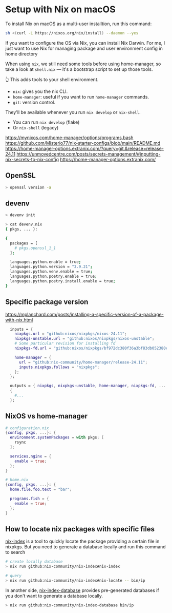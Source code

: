 # Setup with Nix on macOS

To install Nix on macOS as a multi-user installtion, run this command:

```bash
sh <(curl -L https://nixos.org/nix/install) --daemon --yes
```

If you want to configure the OS via Nix, you can install Nix Darwin. For me, I just want to use Nix for managing package and user environment config in home directory

When using `nix`, we still need some tools before using home-manager, so take a look at `shell.nix` — it's a bootstrap script to set up those tools.

👆 This adds tools to your shell environment.

- `nix`: gives you the nix CLI.
- `home-manager`: useful if you want to run `home-manager` commands.
- `git`: version control.

They'll be available whenever you run `nix develop` or `nix-shell`.

- You can run `nix develop` (flake)
- Or `nix-shell` (legacy)

https://mynixos.com/home-manager/options/programs.bash
https://github.com/Misterio77/nix-starter-configs/blob/main/README.md
https://home-manager-options.extranix.com/?query=git.&release=release-24.11
https://unmovedcentre.com/posts/secrets-management/#inputting-nix-secrets-to-nix-config
https://home-manager-options.extranix.com/

## OpenSSL

```bash
> openssl version -a
```

## devenv

```bash
> devenv init

> cat devenv.nix
{ pkgs, ... }:

{
  packages = [
    # pkgs.openssl_1_1
  ];

  languages.python.enable = true;
  languages.python.version = "3.9.21";
  languages.python.venv.enable = true;
  languages.python.poetry.enable = true;
  languages.python.poetry.install.enable = true;
}
```

## Specific package version

https://mplanchard.com/posts/installing-a-specific-version-of-a-package-with-nix.html

```nix
  inputs = {
    nixpkgs.url = "github:nixos/nixpkgs/nixos-24.11";
    nixpkgs-unstable.url = "github:nixos/nixpkgs/nixos-unstable";
    # Some particular revision for installing fd
    nixpkgs-fd.url = "github:nixos/nixpkgs/bf972dc380f36a3bf83db052380e55f0eaa7dcb6";

    home-manager = {
      url = "github:nix-community/home-manager/release-24.11";
      inputs.nixpkgs.follows = "nixpkgs";
    };
  };

```

```nix
  outputs = { nixpkgs, nixpkgs-unstable, home-manager, nixpkgs-fd, ... }:
  {
    #...
  };
```

## NixOS vs home-manager

```nix
# configuration.nix
{config, pkgs, ...}: {
  environment.systemPackages = with pkgs; [
    rsync
  ];

  services.nginx = {
    enable = true;
  };
}
```

```nix
# home.nix
{config, pkgs, ...}: {
  home.file.foo.text = "bar";

  programs.fish = {
    enable = true;
  };
}
```

##  How to locate nix packages with specific files

[nix-index](https://github.com/nix-community/nix-index) is a tool to quickly locate the package providing a certain file in nixpkgs. But you need to generate a database locally and run this command to search

```bash
# create locally database
> nix run github:nix-community/nix-index#nix-index

# query
> nix run github:nix-community/nix-index#nix-locate -- bin/ip
```

In another side, [nix-index-database](https://github.com/nix-community/nix-index-database) provides pre-generated databases if you don't want to generate a database locally.


```bash
> nix run github:nix-community/nix-index-database bin/ip
```
